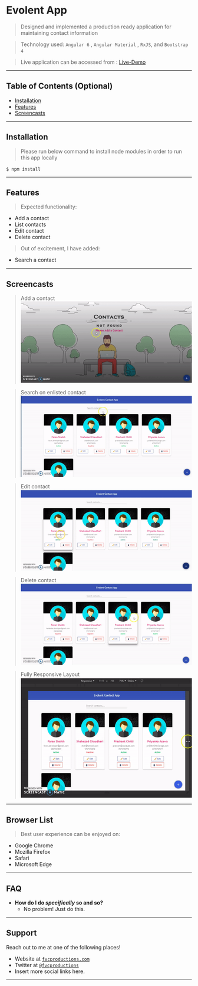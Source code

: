 
# Evolent App

> Designed and implemented a production ready application for maintaining contact information

> Technology used: `Angular 6` , `Angular Material` , `RxJS`, and `Bootstrap 4`

> Live application can be accessed from : [Live-Demo](https://evolent-faran.firebaseapp.com/) 

---

## Table of Contents (Optional)

- [Installation](#installation)
- [Features](#features)
- [Screencasts](#screencasts)


---


## Installation

> Please run below command to install node modules in order to run this app locally

```shell
$ npm install
```
---

## Features

> Expected functionality:
- Add a contact
- List contacts
- Edit contact
- Delete contact

> Out of excitement, I have added:
- Search a contact

---
## Screencasts

> Add a contact
![Add-Contact](Add-Contact.gif)

> Search on enlisted contact
![Search-Contact](Search-Contact.gif)

> Edit contact
![Edit-Contact](Edit-Contact.gif)

> Delete contact
![Delete-Contact](Delete-Contact.gif)

> Fully Responsive Layout
![Responsive-Layout](Responsive-Layout.gif)


---

## Browser List

> Best user experience can be enjoyed on:
- Google Chrome
- Mozilla Firefox
- Safari
- Microsoft Edge


---

## FAQ

- **How do I do *specifically* so and so?**
    - No problem! Just do this.

---

## Support

Reach out to me at one of the following places!

- Website at <a href="http://fvcproductions.com" target="_blank">`fvcproductions.com`</a>
- Twitter at <a href="http://twitter.com/fvcproductions" target="_blank">`@fvcproductions`</a>
- Insert more social links here.

---
